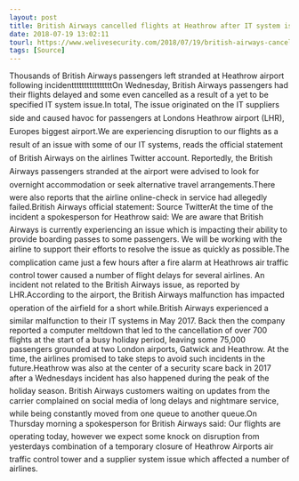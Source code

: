 ```yaml
---
layout: post
title: British Airways cancelled flights at Heathrow after IT system issue
date: 2018-07-19 13:02:11
tourl: https://www.welivesecurity.com/2018/07/19/british-airways-cancelled-flights-heathrow-system-issue/
tags: [Source]
---
```

Thousands of British Airways passengers left stranded at Heathrow airport following incidenttttttttttttttttOn Wednesday, British Airways passengers had their flights delayed and some even cancelled as a result of a yet to be specified IT system issue.In total, The issue originated on the IT suppliers side and caused havoc for passengers at Londons Heathrow airport (LHR), Europes biggest airport.We are experiencing disruption to our flights as a result of an issue with some of our IT systems, reads the official statement of British Airways on the airlines Twitter account. Reportedly, the British Airways passengers stranded at the airport were advised to look for overnight accommodation or seek alternative travel arrangements.There were also reports that the airline online-check in service had allegedly failed.British Airways official statement: Source TwitterAt the time of the incident a spokesperson for Heathrow said: We are aware that British Airways is currently experiencing an issue which is impacting their ability to provide boarding passes to some passengers. We will be working with the airline to support their efforts to resolve the issue as quickly as possible.The complication came just a few hours after a fire alarm at Heathrows air traffic control tower caused a number of flight delays for several airlines. An incident not related to the British Airways issue, as reported by LHR.According to the airport, the British Airways malfunction has impacted operation of the airfield for a short while.British Airways experienced a similar malfunction to their IT systems in May 2017. Back then the company reported a computer meltdown that led to the cancellation of over 700 flights at the start of a busy holiday period, leaving some 75,000 passengers grounded at two London airports, Gatwick and Heathrow. At the time, the airlines promised to take steps to avoid such incidents in the future.Heathrow was also at the center of a security scare back in 2017 after a Wednesdays incident has also happened during the peak of the holiday season. British Airways customers waiting on updates from the carrier complained on social media of long delays and nightmare service, while being constantly moved from one queue to another queue.On Thursday morning a spokesperson for British Airways said: Our flights are operating today, however we expect some knock on disruption from yesterdays combination of a temporary closure of Heathrow Airports air traffic control tower and a supplier system issue which affected a number of airlines.